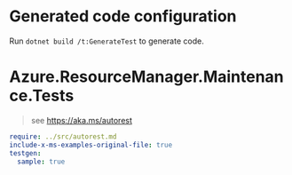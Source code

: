 # Generated code configuration

Run `dotnet build /t:GenerateTest` to generate code.

# Azure.ResourceManager.Maintenance.Tests

> see https://aka.ms/autorest
``` yaml
require: ../src/autorest.md
include-x-ms-examples-original-file: true
testgen:
  sample: true
```